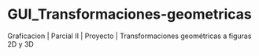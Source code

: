 # GUI_Transformaciones-geometricas
Graficacion | Parcial II | Proyecto | Transformaciones geométricas a figuras 2D y 3D
